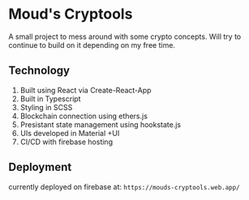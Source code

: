 # Moud's Cryptools
A small project to mess around with some crypto concepts. Will try to continue to build on it depending on my free time.

## Technology
1. Built using React via Create-React-App
2. Built in Typescript
3. Styling in SCSS
4. Blockchain connection using ethers.js
5. Presistant state management using hookstate.js
6. UIs developed in Material +UI
7. CI/CD with firebase hosting
## Deployment
currently deployed on firebase at: `https://mouds-cryptools.web.app/`